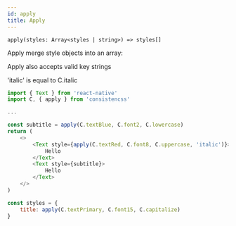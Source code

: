 ```yaml
---
id: apply
title: Apply
---
```


`apply(styles: Array<styles | string>) => styles[]`

Apply merge style objects into an array:

Apply also accepts valid key strings

'italic' is equal to C.italic

```js
import { Text } from 'react-native'
import C, { apply } from 'consistencss'

...

const subtitle = apply(C.textBlue, C.font2, C.lowercase)
return (
    <>
        <Text style={apply(C.textRed, C.font8, C.uppercase, 'italic')}>
            Hello
        </Text>
        <Text style={subtitle}>
            Hello
        </Text>
    </>
)

const styles = {
    title: apply(C.textPrimary, C.font15, C.capitalize)
}
```
